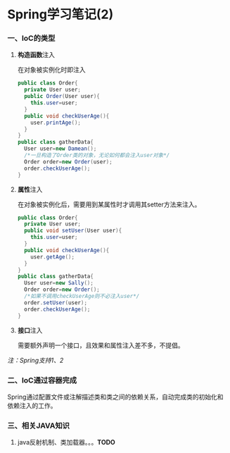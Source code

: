 # Spring学习笔记(2)

### 一、IoC的类型

1. **构造函数**注入

   在对象被实例化时即注入

   ```java
   public class Order{
     private User user;
     public Order(User user){
       this.user=user;
     }
     public void checkUserAge(){
       user.printAge();
     }
   }
   public class gatherData{
     User user=new Damean();
     /*一旦构造了Order类的对象，无论如何都会注入user对象*/
     Order order=new Order(user);
     order.checkUserAge();
   }
   ```

2. **属性**注入

   在对象被实例化后，需要用到某属性时才调用其setter方法来注入。

   ```java
   public class Order{
     private User user;
     public void setUser(User user){
       this.user=user;
     }
     public void checkUserAge(){
       user.getAge();
     }
   }
   public class gatherData{
     User user=new Sally();
     Order order=new Order();
     /*如果不调用checkUserAge则不必注入user*/
     order.setUser(user);
     order.checkUserAge();
   }
   ```

3. **接口**注入

   需要额外声明一个接口，且效果和属性注入差不多，不提倡。

*注：Spring支持1、2* 

### 二、IoC通过容器完成

​	Spring通过配置文件或注解描述类和类之间的依赖关系，自动完成类的初始化和依赖注入的工作。

### 三、相关JAVA知识

1. java反射机制、类加载器。。。**TODO** 

